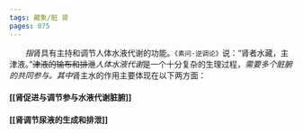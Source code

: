 ```yaml
---
tags: 藏象/脏 肾
pages: 075
---
```

&emsp;&emsp;<dfn>指</dfn>肾具有主持和调节人体水液代谢的功能。`《素问·逆调论》`说：“肾者水藏，主津液。”~~津液的输布和排泄~~<dfn>人体水液代谢</dfn>是一个十分复杂的生理过程，<dfn>需要多个脏腑的共同参与。其中</dfn>肾主水的作用主要体现在以下两方面：

#### [[肾促进与调节参与水液代谢脏腑]]
#### [[肾调节尿液的生成和排泄]]